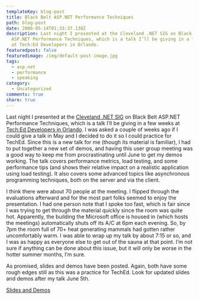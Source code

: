 ```yaml
---
templateKey: blog-post
title: Black Belt ASP.NET Performance Techniques
path: blog-post
date: 2008-05-14T01:33:37.138Z
description: Last night I presented at the Cleveland .NET SIG on Black Belt
  ASP.NET Performance Techniques, which is a talk I’ll be giving in a few weeks
  at Tech:Ed Developers in Orlando.
featuredpost: false
featuredimage: /img/default-post-image.jpg
tags:
  - asp.net
  - performance
  - speaking
category:
  - Uncategorized
comments: true
share: true
---
```

<!--StartFragment-->

Last night I presented at the [Cleveland .NET SIG](http://www.bennettadelson.com/technicalresources/sig.aspx) on Black Belt ASP.NET Performance Techniques, which is a talk I’ll be giving in a few weeks at [Tech:Ed Developers in Orlando](http://www.microsoft.com/events/teched2008/developer/default.mspx). I was asked a couple of weeks ago if I could give a talk in May and I decided to do it so I could practice for TechEd. Since this is a new talk for me (though its material is familiar), I had to put together a new set of demos, and having this user group meeting was a good way to keep me from procrastinating until June to get my demos working. The talk covers performance metrics, load testing, and some performance tips (and shows their relative impact on a realistic application using load testing). It also covers some advanced topics like asynchronous programming techniques, both on the server and via the client.

I think there were about 70 people at the meeting. I flipped through the evaluations afterward and for the most part folks seemed to enjoy the presentation. I had one person note that I spoke too fast, which is fair since I was trying to get through the material quickly since the room was quite hot. Apparently, the building the Microsoft office is housed in (which hosts the meetings) automatically shuts off its A/C at 6pm each evening. So, by 7pm the room full of 70+ heat generating mammals had gotten rather uncomfortably warm. I was able to wrap up my talk by about 7:15 or so, and I was as happy as everyone else to get out of the sauna at that point. I’m not sure if anything can be done about this issue, but it will only be worse in the hotter summer months, I’m sure.

As promised, slides and demos have been posted. Again, both have some rough edges still as this was a practice for TechEd. Look for updated slides and demos after my talk June 5th.

[Slides and Demos](http://static.aspalliance.com/download/aspnetblackbeltperformance.zip)

<!--EndFragment-->